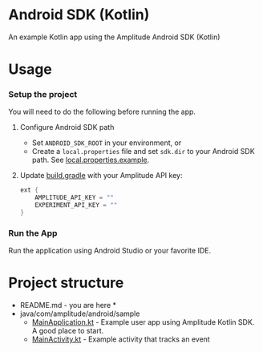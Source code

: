 # Android SDK (Kotlin)
An example Kotlin app using the Amplitude Android SDK (Kotlin)

# Usage

### Setup the project
You will need to do the following before running the app.

1. Configure Android SDK path
    * Set `ANDROID_SDK_ROOT` in your environment, or
    * Create a `local.properties` file and set `sdk.dir` to your Android SDK path. See [local.properties.example](local.properties.example).


2. Update [build.gradle](build.gradle) with your Amplitude API key:
    ```kotlin
    ext {
        AMPLITUDE_API_KEY = ""
        EXPERIMENT_API_KEY = ""
    }
    ```

### Run the App
Run the application using Android Studio or your favorite IDE.

# Project structure
* README.md - you are here *
* java/com/amplitude/android/sample
  * [MainApplication.kt](java/com/amplitude/android/sample/MainApplication.kt) - Example user app using Amplitude Kotlin SDK. A good place to start.
  * [MainActivity.kt](java/com/amplitude/android/sample/MainActivity.kt) - Example activity that tracks an event
